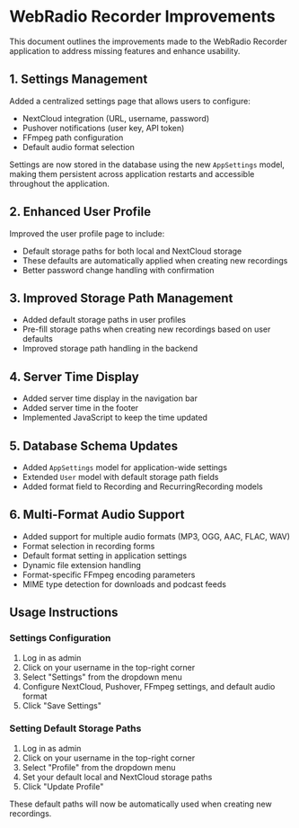# WebRadio Recorder Improvements

This document outlines the improvements made to the WebRadio Recorder application to address missing features and enhance usability.

## 1. Settings Management

Added a centralized settings page that allows users to configure:

- NextCloud integration (URL, username, password)
- Pushover notifications (user key, API token)
- FFmpeg path configuration
- Default audio format selection

Settings are now stored in the database using the new `AppSettings` model, making them persistent across application restarts and accessible throughout the application.

## 2. Enhanced User Profile

Improved the user profile page to include:

- Default storage paths for both local and NextCloud storage
- These defaults are automatically applied when creating new recordings
- Better password change handling with confirmation

## 3. Improved Storage Path Management

- Added default storage paths in user profiles
- Pre-fill storage paths when creating new recordings based on user defaults
- Improved storage path handling in the backend

## 4. Server Time Display

- Added server time display in the navigation bar
- Added server time in the footer
- Implemented JavaScript to keep the time updated

## 5. Database Schema Updates

- Added `AppSettings` model for application-wide settings
- Extended `User` model with default storage path fields
- Added format field to Recording and RecurringRecording models

## 6. Multi-Format Audio Support

- Added support for multiple audio formats (MP3, OGG, AAC, FLAC, WAV)
- Format selection in recording forms
- Default format setting in application settings
- Dynamic file extension handling
- Format-specific FFmpeg encoding parameters
- MIME type detection for downloads and podcast feeds

## Usage Instructions

### Settings Configuration

1. Log in as admin
2. Click on your username in the top-right corner
3. Select "Settings" from the dropdown menu
4. Configure NextCloud, Pushover, FFmpeg settings, and default audio format
5. Click "Save Settings"

### Setting Default Storage Paths

1. Log in as admin
2. Click on your username in the top-right corner
3. Select "Profile" from the dropdown menu
4. Set your default local and NextCloud storage paths
5. Click "Update Profile"

These default paths will now be automatically used when creating new recordings.
